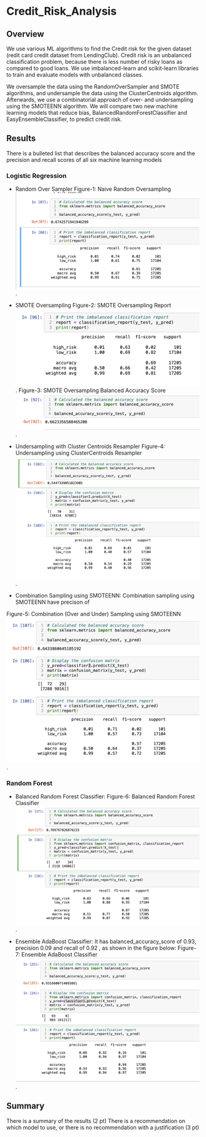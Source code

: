 # Credit_Risk_Analysis

## Overview
We use various ML algorithms to find the Credit risk for the given dataset (redit card credit dataset from LendingClub). Credit risk is an unbalanced classification problem, because there is less number of risky loans as compared to good loans. We use  imbalanced-learn and scikit-learn libraries to train and evaluate models with unbalanced classes. 

We oversample the data using the RandomOverSampler and SMOTE algorithms, and undersample the data using the ClusterCentroids algorithm. Afterwards, we use a combinatorial approach of over- and undersampling using the SMOTEENN algorithm. We will compare two new machine learning models that reduce bias, BalancedRandomForestClassifier and EasyEnsembleClassifier, to predict credit risk. 

## Results

There is a bulleted list that describes the balanced accuracy score and the precision and recall scores of all six machine learning models
### Logistic Regression 
* Random Over Sampler
Figure-1: Naive Random Oversampling![Naive Random Oversampling](https://github.com/FatimaJHussain/Credit_Risk_Analysis/blob/main/Randomoversampler.png).
* SMOTE Oversampling
Figure-2: SMOTE Oversampling Report![SMOTE Oversampling](https://github.com/FatimaJHussain/Credit_Risk_Analysis/blob/main/SMOTE.png).
Figure-3: SMOTE Oversampling Balanced Accuracy Score![SMOTE Balanced](https://github.com/FatimaJHussain/Credit_Risk_Analysis/blob/main/SMOTE1.png).

* Undersampling with Cluster Centroids Resampler
Figure-4: Undersampling using ClusterCentroids Resampler![Undersampling](https://github.com/FatimaJHussain/Credit_Risk_Analysis/blob/main/CLUSTER.png).

* Combination Sampling using SMOTEENN: Combination sampling using SMOTEENN have precison of 

Figure-5: Combination (Over and Under) Sampling using SMOTEENN![SMOTEENN](https://github.com/FatimaJHussain/Credit_Risk_Analysis/blob/main/SMOTEENN.png).
### Random Forest
* Balanced Random Forest Classifier:
Figure-6: Balanced Random Forest Classifier![Random Forest](https://github.com/FatimaJHussain/Credit_Risk_Analysis/blob/main/FOREST.png).

* Ensemble AdaBoost Classifier: It has balanced_accuracy_score of 0.93, precision 0.09 and recall of 0.92 , as shown in the figure below:
Figure-7: Ensemble AdaBoost Classifier![ Ensemble AdaBoost](https://github.com/FatimaJHussain/Credit_Risk_Analysis/blob/main/ENSEMBEL.png).



## Summary

There is a summary of the results (2 pt)
There is a recommendation on which model to use, or there is no recommendation with a justification (3 pt)
